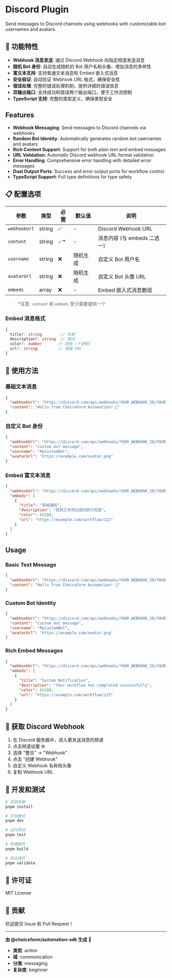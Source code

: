 # Discord Plugin

Send messages to Discord channels using webhooks with customizable bot usernames and avatars.

## 🎯 功能特性

- **Webhook 消息发送**: 通过 Discord Webhook 向指定频道发送消息
- **随机 Bot 身份**: 自动生成随机的 Bot 用户名和头像，增加消息的多样性
- **富文本支持**: 支持普通文本消息和 Embed 嵌入式消息
- **安全验证**: 自动验证 Webhook URL 格式，确保安全性
- **错误处理**: 完整的错误处理机制，提供详细的错误信息
- **双输出端口**: 支持成功和错误两个输出端口，便于工作流控制
- **TypeScript 支持**: 完整的类型定义，确保类型安全

## Features

- **Webhook Messaging**: Send messages to Discord channels via webhooks
- **Random Bot Identity**: Automatically generates random bot usernames and avatars
- **Rich Content Support**: Support for both plain text and embed messages
- **URL Validation**: Automatic Discord webhook URL format validation
- **Error Handling**: Comprehensive error handling with detailed error messages
- **Dual Output Ports**: Success and error output ports for workflow control
- **TypeScript Support**: Full type definitions for type safety

## 📋 配置选项

| 参数         | 类型   | 必需 | 默认值   | 说明                        |
| ------------ | ------ | ---- | -------- | --------------------------- |
| `webhookUrl` | string | ✅   | -        | Discord Webhook URL         |
| `content`    | string | ✅\* | -        | 消息内容 (与 embeds 二选一) |
| `username`   | string | ❌   | 随机生成 | 自定义 Bot 用户名           |
| `avatarUrl`  | string | ❌   | 随机生成 | 自定义 Bot 头像 URL         |
| `embeds`     | array  | ❌   | -        | Embed 嵌入式消息数组        |

> \*注意: `content` 和 `embeds` 至少需要提供一个

### Embed 消息格式

```typescript
{
  title?: string        // 标题
  description?: string  // 描述
  color?: number       // 颜色 (十进制)
  url?: string         // 链接 URL
}
```

## 🚀 使用方法

### 基础文本消息

```json
{
  "webhookUrl": "https://discord.com/api/webhooks/YOUR_WEBHOOK_ID/YOUR_WEBHOOK_TOKEN",
  "content": "Hello from ChoiceForm Automation! 🚀"
}
```

### 自定义 Bot 身份

```json
{
  "webhookUrl": "https://discord.com/api/webhooks/YOUR_WEBHOOK_ID/YOUR_WEBHOOK_TOKEN",
  "content": "Custom bot message",
  "username": "MyCustomBot",
  "avatarUrl": "https://example.com/avatar.png"
}
```

### Embed 富文本消息

```json
{
  "webhookUrl": "https://discord.com/api/webhooks/YOUR_WEBHOOK_ID/YOUR_WEBHOOK_TOKEN",
  "embeds": [
    {
      "title": "系统通知",
      "description": "您的工作流已成功执行完成",
      "color": 65280,
      "url": "https://example.com/workflow/123"
    }
  ]
}
```

## Usage

### Basic Text Message

```json
{
  "webhookUrl": "https://discord.com/api/webhooks/YOUR_WEBHOOK_ID/YOUR_WEBHOOK_TOKEN",
  "content": "Hello from ChoiceForm Automation! 🚀"
}
```

### Custom Bot Identity

```json
{
  "webhookUrl": "https://discord.com/api/webhooks/YOUR_WEBHOOK_ID/YOUR_WEBHOOK_TOKEN",
  "content": "Custom bot message",
  "username": "MyCustomBot",
  "avatarUrl": "https://example.com/avatar.png"
}
```

### Rich Embed Messages

```json
{
  "webhookUrl": "https://discord.com/api/webhooks/YOUR_WEBHOOK_ID/YOUR_WEBHOOK_TOKEN",
  "embeds": [
    {
      "title": "System Notification",
      "description": "Your workflow has completed successfully",
      "color": 65280,
      "url": "https://example.com/workflow/123"
    }
  ]
}
```

## 🔧 获取 Discord Webhook

1. 在 Discord 服务器中，进入要发送消息的频道
2. 点击频道设置 ⚙️
3. 选择 "整合" → "Webhook"
4. 点击 "创建 Webhook"
5. 自定义 Webhook 名称和头像
6. 复制 Webhook URL

## 🔧 开发和测试

```bash
# 安装依赖
pnpm install

# 开发模式
pnpm dev

# 运行测试
pnpm test

# 构建插件
pnpm build

# 验证插件
pnpm validate
```

## 📄 许可证

MIT License

## 🤝 贡献

欢迎提交 Issue 和 Pull Request！

---

**由 @choiceform/automation-sdk 生成** 🚀

- **类型**: action
- **域**: communication
- **分类**: messaging
- **复杂度**: beginner
